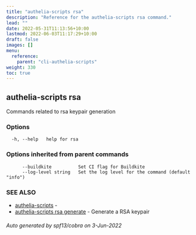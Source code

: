 ```yaml
---
title: "authelia-scripts rsa"
description: "Reference for the authelia-scripts rsa command."
lead: ""
date: 2022-05-31T11:13:56+10:00
lastmod: 2022-06-03T11:17:29+10:00
draft: false
images: []
menu:
  reference:
    parent: "cli-authelia-scripts"
weight: 330
toc: true
---
```


## authelia-scripts rsa

Commands related to rsa keypair generation

### Options

```
  -h, --help   help for rsa
```

### Options inherited from parent commands

```
      --buildkite          Set CI flag for Buildkite
      --log-level string   Set the log level for the command (default "info")
```

### SEE ALSO

* [authelia-scripts](authelia-scripts.md)	 - 
* [authelia-scripts rsa generate](authelia-scripts_rsa_generate.md)	 - Generate a RSA keypair

###### Auto generated by spf13/cobra on 3-Jun-2022
